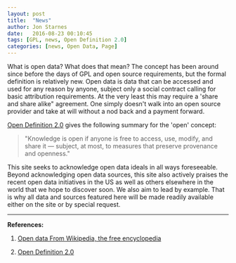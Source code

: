 ```yaml
---
layout: post
title:  "News"
author: Jon Starnes
date:   2016-08-23 00:10:45
tags: [GPL, news, Open Definition 2.0]
categories: [news, Open Data, Page]
---
```


What is open data? What does that mean? The concept has been around since before the days of GPL and open source requirements, but the formal definition is relatively new. Open data is data that can be accessed and used for any reason by anyone, subject only a social contract calling for basic attribution requirements. At the very least this may require a 'share and share alike" agreement. One simply doesn't walk into an open source provider and take at will without a nod back and a payment forward.

[Open Definition 2.0](http://opendefinition.org/od/2.1/en/) gives the following summary for the 'open' concept: 
> "Knowledge is open if anyone is free to access, use, modify, and share it — subject, at most, to measures that preserve provenance and openness."  

This site seeks to acknowledge open data ideals in all ways foreseeable. Beyond acknowledging open data sources, this site also actively praises the recent open data initiatives in the US as well as others elsewhere in the world that we hope to discover soon. We also aim to lead by example. That is why all data and sources featured here will be made readily available either on the site or by special request.

---  


__References:__  

1. [Open data From Wikipedia, the free encyclopedia](https://en.wikipedia.org/wiki/Open_data)  

2. [Open Definition 2.0](http://opendefinition.org/od/2.1/en/)  
